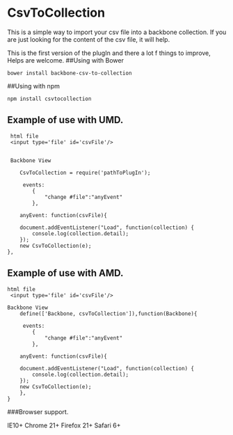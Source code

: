 CsvToCollection
===============


This is a simple way to import your csv file into a backbone collection.
If you are just looking for the content of the csv file, it will help.


This is the first version of the plugIn and there a lot f things to improve, Helps are welcome.
##Using with Bower

	bower install backbone-csv-to-collection


##Using with npm

	npm install csvtocollection
	
## Example of use with UMD.

     html file    
     <input type='file' id='csvFile'/>


     Backbone View
		
		CsvToCollection = require('pathToPlugIn');

	     events:
			{
				"change #file":"anyEvent"
			},
     
       	anyEvent: function(csvFile){

		document.addEventListener("Load", function(collection) {			
			console.log(collection.detail);
		});
		new CsvToCollection(e);
	},


## Example of use with AMD.
    
	html file    
     <input type='file' id='csvFile'/>

	Backbone View		
		define(['Backbone, csvToCollection']),function(Backbone){

	     events:
			{
				"change #file":"anyEvent"
			},
     
       	anyEvent: function(csvFile){

		document.addEventListener("Load", function(collection) {			
			console.log(collection.detail);
		});
		new CsvToCollection(e);
	    },
    }

###Browser support.

IE10+
Chrome 21+
Firefox 21+
Safari 6+ 



